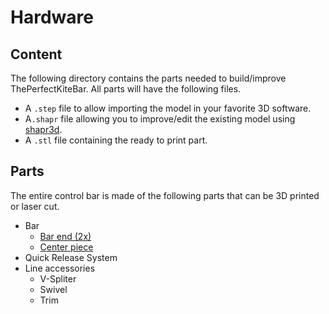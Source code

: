 # Hardware

## Content

The following directory contains the parts needed to build/improve ThePerfectKiteBar. All parts will have the following files.

* A `.step` file to allow importing the model in your favorite 3D software.
* A`.shapr` file allowing you to improve/edit the existing model using [shapr3d](https://www.shapr3d.coms).
* A `.stl` file containing the ready to print part.

## Parts

The entire control bar is made of the following parts that can be 3D printed or laser cut.

* Bar
  * [Bar end (2x)](<bar/bar end/README.md>)
  * [Center piece](<bar/center piece/README.md>)
* Quick Release System
* Line accessories
  * V-Spliter
  * Swivel
  * Trim
